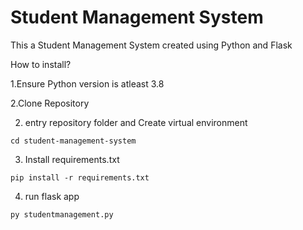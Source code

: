 <h1>Student Management System</h1>
<p>This a Student Management System created using Python and Flask</p>
<p>How to install?</p>
<p>1.Ensure Python version is atleast 3.8</p>
<p>2.Clone Repository</p>
<!-- ```
git clone https://github.com/Ameen6789/student-management-system
``` -->

2. entry repository folder and Create virtual environment

```
cd student-management-system
```

3. Install requirements.txt
```
pip install -r requirements.txt
```

4. run flask app
```
py studentmanagement.py  
```
